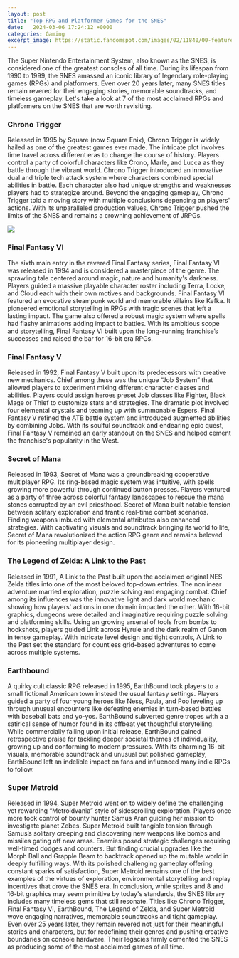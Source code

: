 ```yaml
---
layout: post
title: "Top RPG and Platformer Games for the SNES"
date:   2024-03-06 17:24:12 +0000
categories: Gaming
excerpt_image: https://static.fandomspot.com/images/02/11840/00-featured-final-fantasy-vi-ff6-snes-game-preview.jpg
---
```


The Super Nintendo Entertainment System, also known as the SNES, is considered one of the greatest consoles of all time. During its lifespan from 1990 to 1999, the SNES amassed an iconic library of legendary role-playing games (RPGs) and platformers. Even over 20 years later, many SNES titles remain revered for their engaging stories, memorable soundtracks, and timeless gameplay. Let's take a look at 7 of the most acclaimed RPGs and platformers on the SNES that are worth revisiting.
### Chrono Trigger
Released in 1995 by Square (now Square Enix), Chrono Trigger is widely hailed as one of the greatest games ever made. The intricate plot involves time travel across different eras to change the course of history. Players control a party of colorful characters like Crono, Marle, and Lucca as they battle through the vibrant world. Chrono Trigger introduced an innovative dual and triple tech attack system where characters combined special abilities in battle. Each character also had unique strengths and weaknesses players had to strategize around. Beyond the engaging gameplay, Chrono Trigger told a moving story with multiple conclusions depending on players' actions. With its unparalleled production values, Chrono Trigger pushed the limits of the SNES and remains a crowning achievement of JRPGs.

![](https://static.fandomspot.com/images/02/11840/00-featured-final-fantasy-vi-ff6-snes-game-preview.jpg)
### Final Fantasy VI 
The sixth main entry in the revered Final Fantasy series, Final Fantasy VI was released in 1994 and is considered a masterpiece of the genre. The sprawling tale centered around magic, nature and humanity's darkness. Players guided a massive playable character roster including Terra, Locke, and Cloud each with their own motives and backgrounds. Final Fantasy VI featured an evocative steampunk world and memorable villains like Kefka. It pioneered emotional storytelling in RPGs with tragic scenes that left a lasting impact. The game also offered a robust magic system where spells had flashy animations adding impact to battles. With its ambitious scope and storytelling, Final Fantasy VI built upon the long-running franchise’s successes and raised the bar for 16-bit era RPGs. 
### Final Fantasy V
Released in 1992, Final Fantasy V built upon its predecessors with creative new mechanics. Chief among these was the unique “Job System” that allowed players to experiment mixing different character classes and abilities. Players could assign heroes preset Job classes like Fighter, Black Mage or Thief to customize stats and strategies. The dramatic plot involved four elemental crystals and teaming up with summonable Espers. Final Fantasy V refined the ATB battle system and introduced augmented abilities by combining Jobs. With its soulful soundtrack and endearing epic quest, Final Fantasy V remained an early standout on the SNES and helped cement the franchise's popularity in the West.
### Secret of Mana
Released in 1993, Secret of Mana was a groundbreaking cooperative multiplayer RPG. Its ring-based magic system was intuitive, with spells growing more powerful through continued button presses. Players ventured as a party of three across colorful fantasy landscapes to rescue the mana stones corrupted by an evil priesthood. Secret of Mana built notable tension between solitary exploration and frantic real-time combat scenarios. Finding weapons imbued with elemental attributes also enhanced strategies. With captivating visuals and soundtrack bringing its world to life, Secret of Mana revolutionized the action RPG genre and remains beloved for its pioneering multiplayer design. 
### The Legend of Zelda: A Link to the Past
Released in 1991, A Link to the Past built upon the acclaimed original NES Zelda titles into one of the most beloved top-down entries. The nonlinear adventure married exploration, puzzle solving and engaging combat. Chief among its influences was the innovative light and dark world mechanic showing how players' actions in one domain impacted the other. With 16-bit graphics, dungeons were detailed and imaginative requiring puzzle solving and platforming skills. Using an growing arsenal of tools from bombs to hookshots, players guided Link across Hyrule and the dark realm of Ganon in tense gameplay. With intricate level design and tight controls, A Link to the Past set the standard for countless grid-based adventures to come across multiple systems.
### Earthbound
A quirky cult classic RPG released in 1995, EarthBound took players to a small fictional American town instead the usual fantasy settings. Players guided a party of four young heroes like Ness, Paula, and Poo leveling up through unusual encounters like defeating enemies in turn-based battles with baseball bats and yo-yos. EarthBound subverted genre tropes with a a satirical sense of humor found in its offbeat yet thoughtful storytelling. While commercially failing upon initial release, EarthBound gained retrospective praise for tackling deeper societal themes of individuality, growing up and conforming to modern pressures. With its charming 16-bit visuals, memorable soundtrack and unusual but polished gameplay, EarthBound left an indelible impact on fans and influenced many indie RPGs to follow.  
### Super Metroid 
Released in 1994, Super Metroid went on to widely define the challenging yet rewarding “Metroidvania” style of sidescrolling exploration. Players once more took control of bounty hunter Samus Aran guiding her mission to investigate planet Zebes. Super Metroid built tangible tension through Samus’s solitary creeping and discovering new weapons like bombs and missiles gating off new areas. Enemies posed strategic challenges requiring well-timed dodges and counters. But finding crucial upgrades like the Morph Ball and Grapple Beam to backtrack opened up the mutable world in deeply fulfilling ways. With its polished challenging gameplay offering constant sparks of satisfaction, Super Metroid remains one of the best examples of the virtues of exploration, environmental storytelling and replay incentives that drove the SNES era.
In conclusion, while sprites and 8 and 16-bit graphics may seem primitive by today's standards, the SNES library includes many timeless gems that still resonate. Titles like Chrono Trigger, Final Fantasy VI, EarthBound, The Legend of Zelda, and Super Metroid wove engaging narratives, memorable soundtracks and tight gameplay. Even over 25 years later, they remain revered not just for their meaningful stories and characters, but for redefining their genres and pushing creative boundaries on console hardware. Their legacies firmly cemented the SNES as producing some of the most acclaimed games of all time.